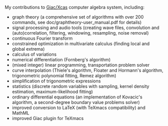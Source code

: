 My contributions to [Giac/Xcas](https://www-fourier.ujf-grenoble.fr/~parisse/giac.html) computer algebra system, including:

- graph theory (a comprehensive set of algorithms with over 200 commands, see doc/graphtheory-user_manual.pdf for details)
- signal processing and audio tools (creating wave files, convolution and (auto)correlation, filtering, windowing, resampling, noise removal)
- continuous Fourier transform
- constrained optimization in multivariate calculus (finding local and global extrema)
- calculus of variations
- numerical differentiation (Fornberg's algorithm)
- (mixed integer) linear programming, transportation problem solver
- curve interpolation (Thiele's algorithm, Floater and Hormann's algorithm, trigonometric polynomial fitting, Remez algorithm)
- simplification of trigonometric expressions
- statistics (discrete random variables with sampling, kernel density estimation, maximum-likelihood fitting)
- ordinary differential equations (an implementation of Kovacic's algorithm, a second-degree boundary value problems solver)
- improved conversion to LaTeX (with TeXmacs compatibility) and MathML
- improved Giac plugin for TeXmacs
